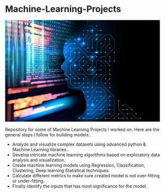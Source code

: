 # Machine-Learning-Projects
![](zmg/ml1.jpg)

Repository for some of Machine Learning Projects I worked on. Here are the general steps I follow for building models.. 
- Analyze and visualize complex datasets using advanced python & Machine Learning libraries..
- Develop intricate machine learning algorithms based on exploratory data analysis and visualization.
- Create machine learning models using Regression, Classification, Clustering, Deep learning Statistical techniques.
- Calculate different metrics to make sure created model is not over-fitting or under-fitting.
- Finally identify the inputs that has most significance for the model.
